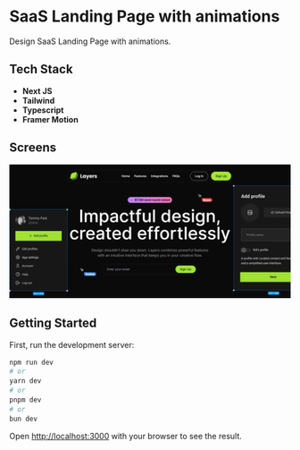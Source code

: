 # SaaS Landing Page with animations

Design SaaS Landing Page with animations.

## Tech Stack

- **Next JS**
- **Tailwind**
- **Typescript**
- **Framer Motion**

## Screens

![Landing page](https://raw.githubusercontent.com/OksanaKorobanova/design-saas-landing/refs/heads/main/public/design-saas.png?token=GHSAT0AAAAAACXH5DGWC3RIOC2OTX67GEAQZ2PO4FQ)

## Getting Started

First, run the development server:

```bash
npm run dev
# or
yarn dev
# or
pnpm dev
# or
bun dev
```

Open [http://localhost:3000](http://localhost:3000) with your browser to see the result.
